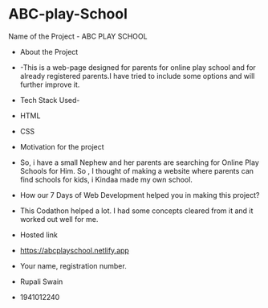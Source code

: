 # ABC-play-School
Name of the Project - ABC PLAY SCHOOL

- About the Project 
- -This is a web-page designed for parents for online play school  and for already registered parents.I have tried to include some options and will further improve it.

- Tech Stack Used- 
- HTML 
- CSS

- Motivation for the project
- So, i have a small Nephew and her parents are searching for Online Play Schools for Him. So , I thought of making a website where parents can find 
schools for kids, i Kindaa made my own school.

- How our 7 Days of Web Development helped you in making this project?
- This Codathon helped a lot. I had some concepts cleared from it and it worked out well for me.

- Hosted link
- https://abcplayschool.netlify.app


- Your name, registration number.
- Rupali Swain
- 1941012240

